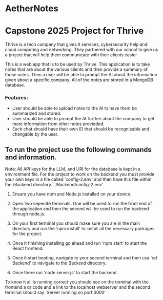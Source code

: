 # AetherNotes
# Capstone 2025 Project for Thrive
Thrive is a tech company that gives it services, cybersecurity help and cloud computing and networking. 
They partnered with our school to give us a project that will help them communicate with their clients easier

This is a web app that is to be used by Thrive. This application is to take notes that are about the various clients and then provide a summary of those notes. Then a user will be able to prompt the AI about the information given about a specific company. All of the notes are stored in a MongoDB database.

### Features:
- User should be able to upload notes to the AI to have them be summarized and stored.
- User should be able to prompt the AI further about the company to get more information from other notes provieded.
- Each chat should have their own ID that should be recognizable and changable by the user.



## To run the project use the following commands and information.
Note: All API keys for the LLM, and URI for the database is kept in a environment file. For the project to work on the backend you must provide your own keys in a file called 'config-2.env' and then have this file within the /Backend directory. './Backend/config-2.env'

1. Ensure you have npm and Node.js installed on your device. 

2. Open two seperate terminals. One will be used to run the front end of the application and then the second will be used to run the backend through node.js.

3. On your first terminal you should make sure you are in the main directory and run the 'npm install' to install all the necessary packages for the project. 

4. Once it finishing installing go ahead and run 'npm start' to start the React frontend. 

5. Once it start booting, navigate to your second terminal and then use 'cd Backend' to navigate to the Backend directory. 

6. Once there run 'node server.js' to start the backend. 

To know it all is running correct you should see on the terminal with the frontend a qr code and a link to the localhost webserver and the second terminal should say 'Server running on port 3000'






